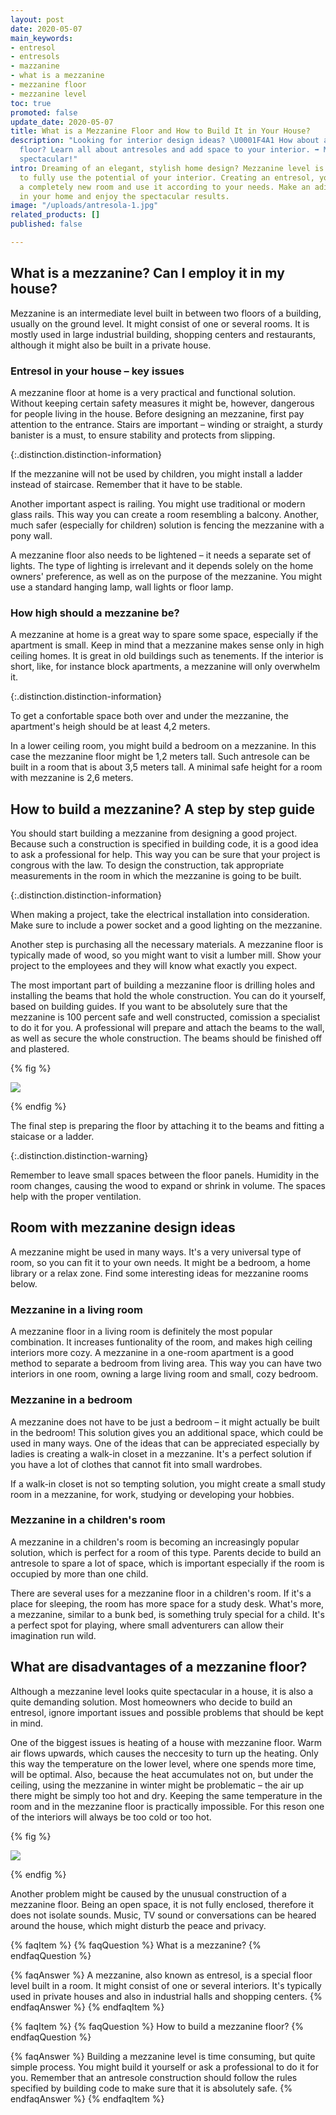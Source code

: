 ```yaml
---
layout: post
date: 2020-05-07
main_keywords:
- entresol
- entresols
- mazzanine
- what is a mezzanine
- mezzanine floor
- mezzanine level
toc: true
promoted: false
update_date: 2020-05-07
title: What is a Mezzanine Floor and How to Build It in Your House?
description: "Looking for interior design ideas? \U0001F4A1 How about a mezzanine
  floor? Learn all about antresoles and add space to your interior. ➡️ Make your home
  spectacular!"
intro: Dreaming of an elegant, stylish home design? Mezzanine level is a perfect way
  to fully use the potential of your interior. Creating an entresol, you might gain
  a completely new room and use it according to your needs. Make an aditional space
  in your home and enjoy the spectacular results.
image: "/uploads/antresola-1.jpg"
related_products: []
published: false

---
```

## What is a mezzanine? Can I employ it in my house?

Mezzanine is an intermediate level built in between two floors of a building, usually on the ground level. It might consist of one or several rooms. It is mostly used in large industrial building, shopping centers and restaurants, although it might also be built in a private house.

### Entresol in your house – key issues

A mezzanine floor at home is a very practical and functional solution. Without keeping certain safety measures it might be, however, dangerous for people living in the house. Before designing an mezzanine, first pay attention to the entrance. Stairs are important – winding or straight, a sturdy banister is a must, to ensure stability and protects from slipping.

{:.distinction.distinction-information}

If the mezzanine will not be used by children, you might install a ladder instead of staircase. Remember that it have to be stable.

Another important aspect is railing. You might use traditional or modern glass rails. This way you can create a room resembling a balcony. Another, much safer (especially for children) solution is fencing the mezzanine with a pony wall.

A mezzanine floor also needs to be lightened – it needs a separate set of lights. The type of lighting is irrelevant and it depends solely on the home owners' preference, as well as on the purpose of the mezzanine. You might use a standard hanging lamp, wall lights or floor lamp.

### How high should a mezzanine be?

A mezzanine at home is a great way to spare some space, especially if the apartment is small. Keep in mind that a mezzanine makes sense only in high ceiling homes. It is great in old buildings such as tenements. If the interior is short, like, for instance block apartments, a mezzanine will only overwhelm it.

{:.distinction.distinction-information}

To get a confortable space both over and under the mezzanine, the apartment's heigh should be at least 4,2 meters.

In a lower ceiling room, you might build a bedroom on a mezzanine. In this case the mezzanine floor might be 1,2 meters tall. Such antresole can be built in a room that is about 3,5 meters tall. A minimal safe height for a room with mezzanine is 2,6 meters.

## How to build a mezzanine? A step by step guide

You should start building a mezzanine from designing a good project. Because such a construction is specified in building code, it is a good idea to ask a professional for help. This way you can be sure that your project is congrous with the law. To design the construction, tak appropriate measurements in the room in which the mezzanine is going to be built.

{:.distinction.distinction-information}

When making a project, take the electrical installation into consideration. Make sure to include a power socket and a good lighting on the mezzanine.

Another step is purchasing all the necessary materials. A mezzanine floor is typically made of wood, so you might want to visit a lumber mill. Show your project to the employees and they will know what exactly you expect.

The most important part of building a mezzanine floor is drilling holes and installing the beams that hold the whole construction. You can do it yourself, based on building guides. If you want to be absolutely sure that the mezzanine is 100 percent safe and well constructed, comission a specialist to do it for you. A professional will prepare and attach the beams to the wall, as well as secure the whole construction. The beams should be finished off and plastered.

{% fig %}

![](/uploads/drilling.jpg)

{% endfig %}

The final step is preparing the floor by attaching it to the beams and fitting a staicase or a ladder.

{:.distinction.distinction-warning}

Remember to leave small spaces between the floor panels. Humidity in the room changes, causing the wood to expand or shrink in volume. The spaces help with the proper ventilation.

## Room with mezzanine design ideas

A mezzanine might be used in many ways. It's a very universal type of room, so you can fit it to your own needs. It might be a bedroom, a home library or a relax zone. Find some interesting ideas for mezzanine rooms below.

### Mezzanine in a living room

A mezzanine floor in a living room is definitely the most popular combination. It increases funtionality of the room, and makes high ceiling interiors more cozy. A mezzanine in a one-room apartment is a good method to separate a bedroom from living area. This way you can have two interiors in one room, owning a large living room and small, cozy bedroom.

### Mezzanine in a bedroom

A mezzanine does not have to be just a bedroom – it might actually be built in the bedroom! This solution gives you an additional space, which could be used in many ways. One of the ideas that can be appreciated especially by ladies is creating a walk-in closet in a mezzanine. It's a perfect solution if you have a lot of clothes that cannot fit into small wardrobes.

If a  walk-in closet is not so tempting solution, you might create a small study room in a mezzanine, for work, studying or developing your hobbies.

### Mezzanine in a children's room

A mezzanine in a children's room is becoming an increasingly popular solution, which is perfect for a room of this type. Parents decide to build an antresole to spare a lot of space, which is important especially if the room is occupied by more than one child.

There are several uses for a mezzanine floor in a children's room. If it's a place for sleeping, the room has more space for a study desk. What's more, a mezzanine, similar to a bunk bed, is something truly special for a child. It's a perfect spot for playing, where small adventurers can allow their imagination run wild.

## What are disadvantages of a mezzanine floor?

Although a mezzanine level looks quite spectacular in a house, it is also a quite demanding solution. Most homeowners who decide to build an entresol, ignore important issues and possible problems that should be kept in mind.

One of the biggest issues is heating of a house with mezzanine floor. Warm air flows upwards, which causes the neccesity to turn up the heating. Only this way the temperature on the lower level, where one spends more time, will be optimal. Also, because the heat accumulates not on, but under the ceiling, using the mezzanine in winter might be problematic – the air up there might be simply too hot and dry. Keeping the same temperature in the room and in the mezzanine floor is practically impossible. For this reson one of the interiors will always be too cold or too hot.

{% fig %}

![](/uploads/czy-antresola-ma-jakies-wady.jpg)

{% endfig %}

Another problem might be caused by the unusual construction of a mezzanine floor. Being an open space, it is not fully enclosed, therefore it does not isolate sounds. Music, TV sound or conversations can be heared around the house, which might disturb the peace and privacy.

{% faqItem %}
{% faqQuestion %}
What is a mezzanine?
{% endfaqQuestion %}

{% faqAnswer %}
A mezzanine, also known as entresol, is a special floor level built in a room. It might consist of one or several interiors. It's typically used in private houses and also in industrial halls and shopping centers.
{% endfaqAnswer %}
{% endfaqItem %}

{% faqItem %}
{% faqQuestion %}
How to build a mezzanine floor?
{% endfaqQuestion %}

{% faqAnswer %}
Building a mezzanine level is time consuming, but quite simple process. You might build it yourself or ask a professional to do it for you. Remember that an antresole construction should follow the rules specified by building code to make sure that it is absolutely safe.
{% endfaqAnswer %}
{% endfaqItem %}